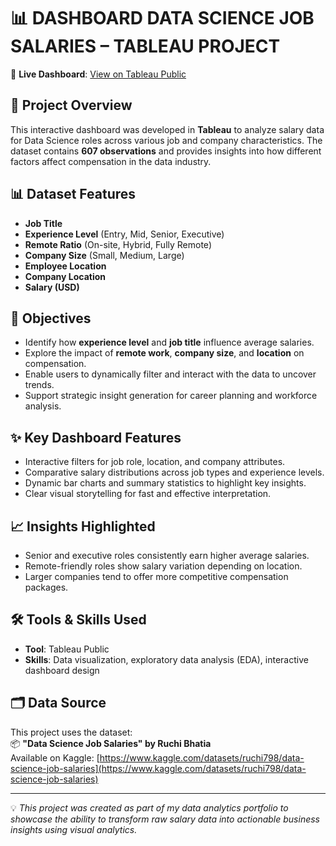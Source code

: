 # 📊 DASHBOARD DATA SCIENCE JOB SALARIES – TABLEAU PROJECT

🔗 **Live Dashboard**: [View on Tableau Public](https://public.tableau.com/app/profile/zahra.ulayasifa/viz/FIXBANGET/Dashboard1)

## 📌 Project Overview
This interactive dashboard was developed in **Tableau** to analyze salary data for Data Science roles across various job and company characteristics. The dataset contains **607 observations** and provides insights into how different factors affect compensation in the data industry.

## 📊 Dataset Features
- **Job Title**
- **Experience Level** (Entry, Mid, Senior, Executive)
- **Remote Ratio** (On-site, Hybrid, Fully Remote)
- **Company Size** (Small, Medium, Large)
- **Employee Location**
- **Company Location**
- **Salary (USD)**

## 🎯 Objectives
- Identify how **experience level** and **job title** influence average salaries.
- Explore the impact of **remote work**, **company size**, and **location** on compensation.
- Enable users to dynamically filter and interact with the data to uncover trends.
- Support strategic insight generation for career planning and workforce analysis.

## ✨ Key Dashboard Features
- Interactive filters for job role, location, and company attributes.
- Comparative salary distributions across job types and experience levels.
- Dynamic bar charts and summary statistics to highlight key insights.
- Clear visual storytelling for fast and effective interpretation.

## 📈 Insights Highlighted
- Senior and executive roles consistently earn higher average salaries.
- Remote-friendly roles show salary variation depending on location.
- Larger companies tend to offer more competitive compensation packages.

## 🛠️ Tools & Skills Used
- **Tool**: Tableau Public
- **Skills**: Data visualization, exploratory data analysis (EDA), interactive dashboard design

## 🗂️ Data Source
This project uses the dataset:  
📦 **"Data Science Job Salaries" by Ruchi Bhatia**  
Available on Kaggle: [https://www.kaggle.com/datasets/ruchi798/data-science-job-salaries](https://www.kaggle.com/datasets/ruchi798/data-science-job-salaries)

---

💡 *This project was created as part of my data analytics portfolio to showcase the ability to transform raw salary data into actionable business insights using visual analytics.*

